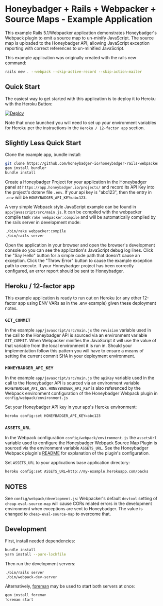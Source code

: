 # Honeybadger + Rails + Webpacker + Source Maps - Example Application

This example Rails 5.1/Webpacker application demonstrates Honeybadger's Webpack
plugin to emit a source map to un-minify JavaScript. The source map is uploaded
to the Honeybadger API, allowing JavaScript exception reporting with correct
references to un-minified JavaScript.

This example application was originally created with the rails new command:

```sh
rails new . --webpack --skip-active-record --skip-action-mailer
```
## Quick Start

The easiest way to get started with this application is to deploy it to Heroku
with the Heroku Button:

[![Deploy](https://www.herokucdn.com/deploy/button.png)](https://heroku.com/deploy)

Note that once launched you will need to  set up your environment variables for
Heroku per the instructions in the `Heroku / 12-factor app` section.

## Slightly Less Quick Start

Clone the example app, bundle install:

```sh
git clone https://github.com/honeybadger-io/honeybadger-rails-webpacker-example.git
gem install bundler
bundle install
```

Create a Honeybadger Project for your application in the Honeybadger panel at
`https://app.honeybadger.io/projects/` and record its API Key into the project's
dotenv file `.env`. If your api key is "abc123", then the entry in `.env` will
be `HONEYBADGER_API_KEY=abc123`.

A very simple Webpack style JavaScript example can be found in
`app/javascript/src/main.js`. It can be compiled with the webpacker compile task
`rake webpacker:compile` and will be automatically compiled by the rails server
in development mode:

```sh
./bin/rake webpacker:compile
./bin/rails server
```

Open the application in your browser and open the browser's development console
so you can see the application's JavaScript debug log lines. Click the "Say
Hello" button for a simple code path that doesn't cause an exception. Click the
"Throw Error" button to cause the example exception path to execute. If your
Honeybadger project has been correctly configured, an error report should be
sent to Honeybadger.

## Heroku / 12-factor app

This example application is ready to run out on Heroku (or any other 12-factor
app using ENV VARs as in the .env example) given these deployment notes.

### `GIT_COMMIT`

In the example `app/javascript/src/main.js` the `revision` variable used in the
call to the Honeybadger API is sourced via an environment variable `GIT_COMMIT`.
When Webpacker minifies the JavaScript it will use the value of that variable
from the local environment it is run in. Should your implementation follow this
pattern you will have to ensure a means of setting the current commit SHA in
your deployment environment.

### `HONEYBADGER_API_KEY`

In the example `app/javascript/src/main.js` the `apiKey` variable used in the
call to the Honeybadger API is sourced via an environment variable
`HONEYBADGER_API_KEY`. `HONEYBADGER_API_KEY` is also referenced by the Webpack
environment configuration of the Honeybadger Webpack plugin in
`config/webpack/environment.js`

Set your Honeybadger API key in your app's Heroku environment:

```sh
heroku config:set HONEYBADGER_API_KEY=abc123
```

### `ASSETS_URL`

In the Webpack configuration `config/webpack/environment.js` the `assetsUrl`
variable used to configure the Honeybadger Webpack Source Map Plugin is sourced
via the environment variable `ASSETS_URL`. See the Honeybadger Webpack plugin's
[README](https://github.com/honeybadger-io/honeybadger-webpack) for explanation
of the plugin's configuration.

Set `ASSETS_URL` to your applications base application directory:

```sh
heroku config:set ASSETS_URL=http://my-example.herokuapp.com/packs
```


## NOTES

See `config/webpack/development.js`: Webpacker's default `devtool` setting of
`cheap-eval-source-map` will cause CORs related errors in the development
environment when exceptions are sent to Honeybadger. The value is changed to
`cheap-eval-source-map` to overcome that.


## Development

First, install needed dependencies:

```sh
bundle install
yarn install --pure-lockfile
```

Then run the development servers:

```sh
./bin/rails server
./bin/webpack-dev-server
```

Alternatively, [foreman](http://ddollar.github.io/foreman/) may be used to start
both servers at once:

```sh
gem install foreman
foreman start
```
